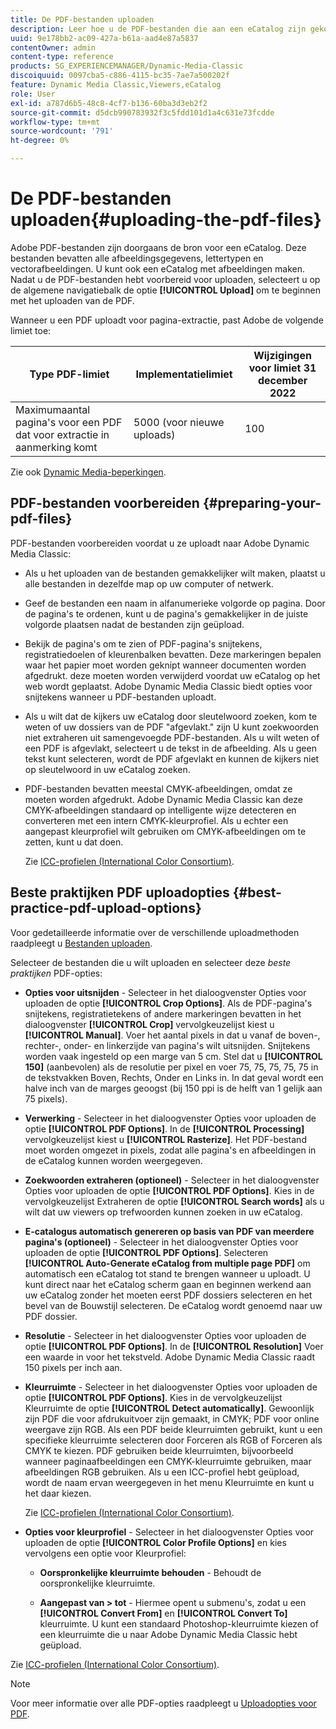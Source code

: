 ```yaml
---
title: De PDF-bestanden uploaden
description: Leer hoe u de PDF-bestanden die aan een eCatalog zijn gekoppeld, uploadt naar Adobe Dynamic Media Classic.
uuid: 9e178bb2-ac09-427a-b61a-aad4e87a5837
contentOwner: admin
content-type: reference
products: SG_EXPERIENCEMANAGER/Dynamic-Media-Classic
discoiquuid: 0097cba5-c886-4115-bc35-7ae7a500202f
feature: Dynamic Media Classic,Viewers,eCatalog
role: User
exl-id: a787d6b5-48c8-4cf7-b136-60ba3d3eb2f2
source-git-commit: d5dcb990783932f3c5fdd101d1a4c631e73fcdde
workflow-type: tm+mt
source-wordcount: '791'
ht-degree: 0%

---
```


# De PDF-bestanden uploaden{#uploading-the-pdf-files}

Adobe PDF-bestanden zijn doorgaans de bron voor een eCatalog. Deze bestanden bevatten alle afbeeldingsgegevens, lettertypen en vectorafbeeldingen. U kunt ook een eCatalog met afbeeldingen maken. Nadat u de PDF-bestanden hebt voorbereid voor uploaden, selecteert u op de algemene navigatiebalk de optie **[!UICONTROL Upload]** om te beginnen met het uploaden van de PDF.

Wanneer u een PDF uploadt voor pagina-extractie, past Adobe de volgende limiet toe:

| Type PDF-limiet | Implementatielimiet | Wijzigingen voor limiet 31 december 2022 |
| --- | --- | --- |
| Maximumaantal pagina&#39;s voor een PDF dat voor extractie in aanmerking komt | 5000 (voor nieuwe uploads) | 100 |

Zie ook [Dynamic Media-beperkingen](/help/limitations.md).

<!-- 
>[!NOTE]
>
>When you upload a PDF for page extraction, Adobe imposes the following best practice guideline and enforced limit.d
>
>* Maximum page size of a PDF to be considered for extraction
>   * Best practice: 100
>   * Enforced limit: 1000 (for refresh uploads) -->

## PDF-bestanden voorbereiden {#preparing-your-pdf-files}

PDF-bestanden voorbereiden voordat u ze uploadt naar Adobe Dynamic Media Classic:

* Als u het uploaden van de bestanden gemakkelijker wilt maken, plaatst u alle bestanden in dezelfde map op uw computer of netwerk.
* Geef de bestanden een naam in alfanumerieke volgorde op pagina. Door de pagina&#39;s te ordenen, kunt u de pagina&#39;s gemakkelijker in de juiste volgorde plaatsen nadat de bestanden zijn geüpload.
* Bekijk de pagina&#39;s om te zien of PDF-pagina&#39;s snijtekens, registratiedoelen of kleurenbalken bevatten. Deze markeringen bepalen waar het papier moet worden geknipt wanneer documenten worden afgedrukt. deze moeten worden verwijderd voordat uw eCatalog op het web wordt geplaatst. Adobe Dynamic Media Classic biedt opties voor snijtekens wanneer u PDF-bestanden uploadt.
* Als u wilt dat de kijkers uw eCatalog door sleutelwoord zoeken, kom te weten of uw dossiers van de PDF &quot;afgevlakt.&quot; zijn U kunt zoekwoorden niet extraheren uit samengevoegde PDF-bestanden. Als u wilt weten of een PDF is afgevlakt, selecteert u de tekst in de afbeelding. Als u geen tekst kunt selecteren, wordt de PDF afgevlakt en kunnen de kijkers niet op sleutelwoord in uw eCatalog zoeken.
* PDF-bestanden bevatten meestal CMYK-afbeeldingen, omdat ze moeten worden afgedrukt. Adobe Dynamic Media Classic kan deze CMYK-afbeeldingen standaard op intelligente wijze detecteren en converteren met een intern CMYK-kleurprofiel. Als u echter een aangepast kleurprofiel wilt gebruiken om CMYK-afbeeldingen om te zetten, kunt u dat doen.

   Zie [ICC-profielen (International Color Consortium)](icc-profiles.md#icc_profiles).

## Beste praktijken PDF uploadopties {#best-practice-pdf-upload-options}

Voor gedetailleerde informatie over de verschillende uploadmethoden raadpleegt u [Bestanden uploaden](uploading-files.md#uploading_your_files).

Selecteer de bestanden die u wilt uploaden en selecteer deze *beste praktijken* PDF-opties:

* **Opties voor uitsnijden** - Selecteer in het dialoogvenster Opties voor uploaden de optie **[!UICONTROL Crop Options]**. Als de PDF-pagina&#39;s snijtekens, registratietekens of andere markeringen bevatten in het dialoogvenster **[!UICONTROL Crop]** vervolgkeuzelijst kiest u **[!UICONTROL Manual]**. Voer het aantal pixels in dat u vanaf de boven-, rechter-, onder- en linkerzijde van pagina&#39;s wilt uitsnijden. Snijtekens worden vaak ingesteld op een marge van 5 cm. Stel dat u **[!UICONTROL 150]** (aanbevolen) als de resolutie per pixel en voer 75, 75, 75, 75, 75 in de tekstvakken Boven, Rechts, Onder en Links in. In dat geval wordt een halve inch van de marges geoogst (bij 150 ppi is de helft van 1 gelijk aan 75 pixels).

* **Verwerking** - Selecteer in het dialoogvenster Opties voor uploaden de optie **[!UICONTROL PDF Options]**. In de **[!UICONTROL Processing]** vervolgkeuzelijst kiest u **[!UICONTROL Rasterize]**. Het PDF-bestand moet worden omgezet in pixels, zodat alle pagina&#39;s en afbeeldingen in de eCatalog kunnen worden weergegeven.

* **Zoekwoorden extraheren (optioneel)** - Selecteer in het dialoogvenster Opties voor uploaden de optie **[!UICONTROL PDF Options]**. Kies in de vervolgkeuzelijst Extraheren de optie **[!UICONTROL Search words]** als u wilt dat uw viewers op trefwoorden kunnen zoeken in uw eCatalog.

* **E-catalogus automatisch genereren op basis van PDF van meerdere pagina&#39;s (optioneel)** - Selecteer in het dialoogvenster Opties voor uploaden de optie **[!UICONTROL PDF Options]**. Selecteren **[!UICONTROL Auto-Generate eCatalog from multiple page PDF]** om automatisch een eCatalog tot stand te brengen wanneer u uploadt. U kunt direct naar het eCatalog scherm gaan en beginnen werkend aan uw eCatalog zonder het moeten eerst PDF dossiers selecteren en het bevel van de Bouwstijl selecteren. De eCatalog wordt genoemd naar uw PDF dossier.

* **Resolutie** - Selecteer in het dialoogvenster Opties voor uploaden de optie **[!UICONTROL PDF Options]**. In de **[!UICONTROL Resolution]** Voer een waarde in voor het tekstveld. Adobe Dynamic Media Classic raadt 150 pixels per inch aan.

* **Kleurruimte** - Selecteer in het dialoogvenster Opties voor uploaden de optie **[!UICONTROL PDF Options]**. Kies in de vervolgkeuzelijst Kleurruimte de optie **[!UICONTROL Detect automatically]**. Gewoonlijk zijn PDF die voor afdrukuitvoer zijn gemaakt, in CMYK; PDF voor online weergave zijn RGB. Als een PDF beide kleurruimten gebruikt, kunt u een specifieke kleurruimte selecteren door Forceren als RGB of Forceren als CMYK te kiezen. PDF gebruiken beide kleurruimten, bijvoorbeeld wanneer paginaafbeeldingen een CMYK-kleurruimte gebruiken, maar afbeeldingen RGB gebruiken. Als u een ICC-profiel hebt geüpload, wordt de naam ervan weergegeven in het menu Kleurruimte en kunt u het daar kiezen.

   Zie [ICC-profielen (International Color Consortium)](/help/icc-profiles.md).

* **Opties voor kleurprofiel** - Selecteer in het dialoogvenster Opties voor uploaden de optie **[!UICONTROL Color Profile Options]** en kies vervolgens een optie voor Kleurprofiel:

   * **Oorspronkelijke kleurruimte behouden** - Behoudt de oorspronkelijke kleurruimte.

   * **Aangepast van > tot** - Hiermee opent u submenu&#39;s, zodat u een **[!UICONTROL Convert From]** en **[!UICONTROL Convert To]** kleurruimte. U kunt een standaard Photoshop-kleurruimte kiezen of een kleurruimte die u naar Adobe Dynamic Media Classic hebt geüpload.

<!-- * **Convert To SRGB** - Converts to SRGB (Standard Red Green Blue). SRGB is the recommended color space for displaying images on web pages. -->

Zie [ICC-profielen (International Color Consortium)](icc-profiles.md#icc_profiles).

>[!NOTE]
>
>Voor meer informatie over alle PDF-opties raadpleegt u [Uploadopties voor PDF](pdfs.md#pdf_upload_options).

